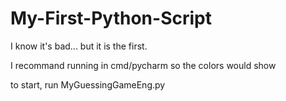 # My-First-Python-Script
I know it's bad... but it is the first.

I recommand running in cmd/pycharm so the colors would show

to start, run MyGuessingGameEng.py
